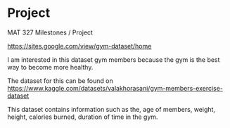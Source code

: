 # Project
MAT 327 Milestones / Project

https://sites.google.com/view/gym-dataset/home

I am interested in this dataset gym members because the gym is the best way to become more healthy.

The dataset for this can be found on https://www.kaggle.com/datasets/valakhorasani/gym-members-exercise-dataset

This dataset contains information such as the, age of members, weight, height, calories burned, duration of time in the gym.
